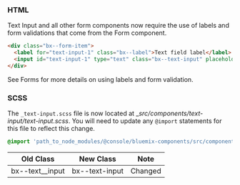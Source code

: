 ### HTML

Text Input and all other form components now require the use of labels and form validations that come from the Form component.

```html
<div class="bx--form-item">
  <label for="text-input-1" class="bx--label">Text field label</label>
  <input id="text-input-1" type="text" class="bx--text-input" placeholder="Hint text here">
</div>
```

See Forms for more details on using labels and form validation.

### SCSS

The `_text-input.scss` file is now located at __src/components/text-input/_text-input.scss__. You will need to update any `@import` statements for this file to reflect this change.

```scss
@import 'path_to_node_modules/@console/bluemix-components/src/components/text-input/text-input';
```

| Old Class              | New Class            | Note    |
|------------------------|----------------------|---------|
| bx--text__input        | bx--text-input       | Changed |

